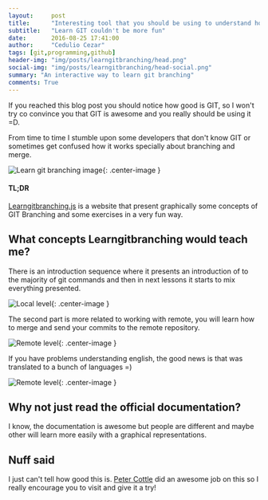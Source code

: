 ```yaml
---
layout:     post
title:      "Interesting tool that you should be using to understand how GIT Branching works"
subtitle:   "Learn GIT couldn't be more fun"
date:       2016-08-25 17:41:00
author:     "Cedulio Cezar"
tags: [git,programming,github]
header-img: "img/posts/learngitbranching/head.png"
social-img: "img/posts/learngitbranching/head-social.png"
summary: "An interactive way to learn git branching"
comments: True
---
```

If you reached this blog post you should notice how good is GIT, so I won't try co convince you that GIT is awesome and you really should be using it =D.

From time to time I stumble upon some developers that don't know GIT or sometimes get confused how it works specially about branching and merge.

<img src="{{ site.baseurl }}/img/posts/learngitbranching/learngitbranching.png" alt="Learn git branching image">{: .center-image }

#### TL;DR

[Learngitbranching.js](http://learngitbranching.js.org/) is a website that present graphically some concepts of GIT Branching and some exercises in a very fun way.

## What concepts Learngitbranching would teach me?

There is an introduction sequence where it presents an introduction of to the majority of git commands and then in next lessons it starts to mix everything presented.

<img src="{{ site.baseurl }}/img/posts/learngitbranching/local1.png" alt="Local level">{: .center-image }

The second part is more related to working with remote, you will learn how to merge and send your commits to the remote repository.

<img src="{{ site.baseurl }}/img/posts/learngitbranching/remote.png" alt="Remote level">{: .center-image }

If you have problems understanding english, the good news is that was translated to a bunch of languages =)

<img src="{{ site.baseurl }}/img/posts/learngitbranching/translate.png" alt="Remote level">{: .center-image }

## Why not just read the official documentation?
I know, the documentation is awesome but people are different and maybe other will learn more easily with a graphical representations.

## Nuff said
I just can't tell how good this is. [Peter Cottle](https://twitter.com/petermcottle) did an awesome job on this so I really encourage you to visit and give it a try!
